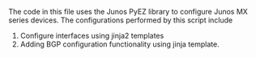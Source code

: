 The code in this file uses the Junos PyEZ library to configure Junos MX series devices. The configurations performed by this script include
1. Configure interfaces using jinja2 templates 
2. Adding BGP configuration functionality using jinja template. 

